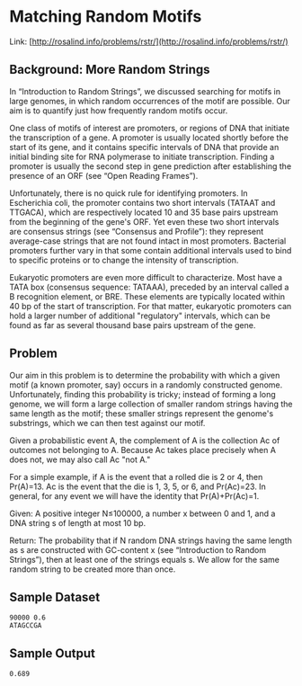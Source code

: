 # Matching Random Motifs

Link: [http://rosalind.info/problems/rstr/](http://rosalind.info/problems/rstr/)

## Background: More Random Strings

In “Introduction to Random Strings”, we discussed searching for motifs in large genomes, in which random occurrences of the motif are possible. Our aim is to quantify just how frequently random motifs occur. 

One class of motifs of interest are promoters, or regions of DNA that initiate the transcription of a gene. A promoter is usually located shortly before the start of its gene, and it contains specific intervals of DNA that provide an initial binding site for RNA polymerase to initiate transcription. Finding a promoter is usually the second step in gene prediction after establishing the presence of an ORF (see “Open Reading Frames”).

Unfortunately, there is no quick rule for identifying promoters. In Escherichia coli, the promoter contains two short intervals (TATAAT and TTGACA), which are respectively located 10 and 35 base pairs upstream from the beginning of the gene's ORF. Yet even these two short intervals are consensus strings (see “Consensus and Profile”): they represent average-case strings that are not found intact in most promoters. Bacterial promoters further vary in that some contain additional intervals used to bind to specific proteins or to change the intensity of transcription.

Eukaryotic promoters are even more difficult to characterize. Most have a TATA box (consensus sequence: TATAAA), preceded by an interval called a B recognition element, or BRE. These elements are typically located within 40 bp of the start of transcription. For that matter, eukaryotic promoters can hold a larger number of additional "regulatory" intervals, which can be found as far as several thousand base pairs upstream of the gene.

## Problem

Our aim in this problem is to determine the probability with which a given motif (a known promoter, say) occurs in a randomly constructed genome. Unfortunately, finding this probability is tricky; instead of forming a long genome, we will form a large collection of smaller random strings having the same length as the motif; these smaller strings represent the genome's substrings, which we can then test against our motif.

Given a probabilistic event A, the complement of A is the collection Ac of outcomes not belonging to A. Because Ac takes place precisely when A does not, we may also call Ac "not A."

For a simple example, if A is the event that a rolled die is 2 or 4, then Pr(A)=13. Ac is the event that the die is 1, 3, 5, or 6, and Pr(Ac)=23. In general, for any event we will have the identity that Pr(A)+Pr(Ac)=1.

Given: A positive integer N≤100000, a number x between 0 and 1, and a DNA string s of length at most 10 bp.

Return: The probability that if N random DNA strings having the same length as s are constructed with GC-content x (see “Introduction to Random Strings”), then at least one of the strings equals s. We allow for the same random string to be created more than once.

## Sample Dataset

```
90000 0.6
ATAGCCGA
```

## Sample Output

```
0.689
```